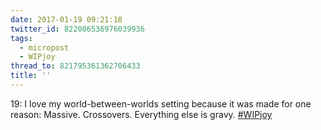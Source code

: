 ```yaml
---
date: 2017-01-19 09:21:18
twitter_id: 822086536976039936
tags:
  - micropost
  - WIPjoy
thread_to: 821795361362706433
title: ''
---
```


19: I love my world-between-worlds setting because it was made for one reason: Massive. Crossovers. Everything else is gravy. [#WIPjoy](https://twitter.com/hashtag/WIPjoy)
